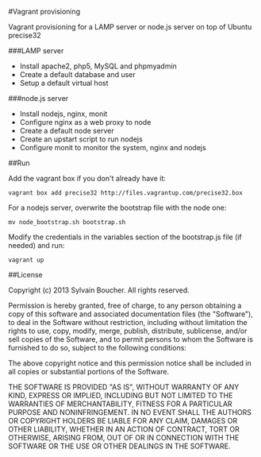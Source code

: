 #Vagrant provisioning

Vagrant provisioning for a LAMP server or node.js server
on top of Ubuntu precise32

###LAMP server

* Install apache2, php5, MySQL and phpmyadmin
* Create a default database and user
* Setup a default virtual host

###node.js server

* Install nodejs, nginx, monit
* Configure nginx as a web proxy to node
* Create a default node server
* Create an upstart script to run nodejs
* Configure monit to monitor the system, nginx and nodejs

##Run

Add the vagrant box if you don't already have it:

`vagrant box add precise32 http://files.vagrantup.com/precise32.box`

For a nodejs server, overwrite the bootstrap file with the node one:

`mv node_bootstrap.sh bootstrap.sh`

Modify the credentials in the variables section of the bootstrap.js file (if needed)
and run:

`vagrant up`

##License

Copyright (c) 2013 Sylvain Boucher. All rights reserved.

Permission is hereby granted, free of charge, to any person obtaining a
copy of this software and associated documentation files (the "Software"),
to deal in the Software without restriction, including without limitation
the rights to use, copy, modify, merge, publish, distribute, sublicense,
and/or sell copies of the Software, and to permit persons to whom the
Software is furnished to do so, subject to the following conditions:

The above copyright notice and this permission notice shall be included in
all copies or substantial portions of the Software.

THE SOFTWARE IS PROVIDED "AS IS", WITHOUT WARRANTY OF ANY KIND, EXPRESS OR
IMPLIED, INCLUDING BUT NOT LIMITED TO THE WARRANTIES OF MERCHANTABILITY,
FITNESS FOR A PARTICULAR PURPOSE AND NONINFRINGEMENT. IN NO EVENT SHALL THE
AUTHORS OR COPYRIGHT HOLDERS BE LIABLE FOR ANY CLAIM, DAMAGES OR OTHER
LIABILITY, WHETHER IN AN ACTION OF CONTRACT, TORT OR OTHERWISE, ARISING
FROM, OUT OF OR IN CONNECTION WITH THE SOFTWARE OR THE USE OR OTHER
DEALINGS IN THE SOFTWARE.
